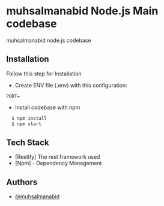
# muhsalmanabid Node.js Main codebase

muhsalmanabid node.js codebase
## Installation

Follow this step for Installation

- Create ENV file (.env) with this configuration:
```
PORT=
```
- Install codebase with npm

```bash
  $ npm install
  $ npm start
```
    
## Tech Stack

* [Restify] The rest framework used
* [Npm] - Dependency Management


## Authors

- [@muhsalmanabid](https://github.com/muhsalmanabid)

